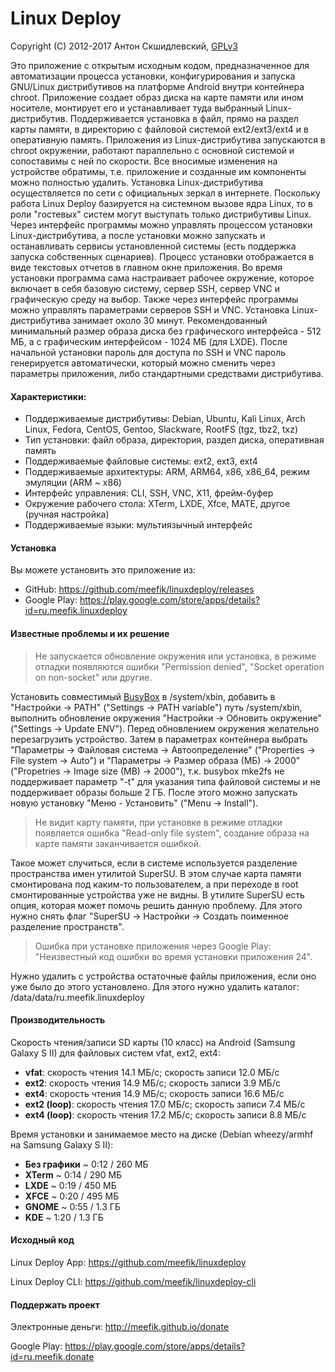 Linux Deploy
============

Copyright (C) 2012-2017  Антон Скшидлевский, [GPLv3](http://opensource.org/licenses/gpl-3.0.html)

Это приложение с открытым исходным кодом, предназначенное для автоматизации процесса установки, конфигурирования и запуска GNU/Linux дистрибутивов на платформе Android внутри контейнера chroot. Приложение создает образ диска на карте памяти или ином носителе, монтирует его и устанавливает туда выбранный Linux-дистрибутив. Поддерживается установка в файл, прямо на раздел карты памяти, в директорию с файловой системой ext2/ext3/ext4 и в оперативную память. Приложения из Linux-дистрибутива запускаются в chroot окружении, работают параллельно с основной системой и сопоставимы с ней по скорости. Все вносимые изменения на устройстве обратимы, т.е. приложение и созданные им компоненты можно полностью удалить. Установка Linux-дистрибутива осуществляется по сети с официальных зеркал в интернете. Поскольку работа Linux Deploy базируется на системном вызове ядра Linux, то в роли "гостевых" систем могут выступать только дистрибутивы Linux. Через интерфейс программы можно управлять процессом установки Linux-дистрибутива, а после установки можно запускать и останавливать сервисы установленной системы (есть поддержка запуска собственных сценариев). Процесс установки отображается в виде текстовых отчетов в главном окне приложения. Во время установки программа сама настраивает рабочее окружение, которое включает в себя базовую систему, сервер SSH, сервер VNC и графическую среду на выбор. Также через интерфейс программы можно управлять параметрами серверов SSH и VNC. Установка Linux-дистрибутива занимает около 30 минут. Рекомендованный минимальный размер образа диска без графического интерфейса - 512 МБ, а с графическим интерфейсом - 1024 МБ (для LXDE). После начальной установки пароль для доступа по SSH и VNC пароль генерируется автоматически, который можно сменить через параметры приложения, либо стандартными средствами дистрибутива.

#### Характеристики:

* Поддерживаемые дистрибутивы: Debian, Ubuntu, Kali Linux, Arch Linux, Fedora, CentOS, Gentoo, Slackware, RootFS (tgz, tbz2, txz)
* Тип установки: файл образа, директория, раздел диска, оперативная память
* Поддерживаемые файловые системы: ext2, ext3, ext4
* Поддерживаемые архитектуры: ARM, ARM64, x86, x86_64, режим эмуляции (ARM ~ x86)
* Интерфейс управления: CLI, SSH, VNC, X11, фрейм-буфер
* Окружение рабочего стола: XTerm, LXDE, Xfce, MATE, другое (ручная настройка)
* Поддерживаемые языки: мультиязычный интерфейс

#### Установка

Вы можете установить это приложение из:
* GitHub: <https://github.com/meefik/linuxdeploy/releases>
* Google Play: <https://play.google.com/store/apps/details?id=ru.meefik.linuxdeploy>

#### Известные проблемы и их решение

> Не запускается обновление окружения или установка, в режиме отладки появляются ошибки "Permission denied", "Socket operation on non-socket" или другие.

Установить совместимый [BusyBox](https://github.com/meefik/busybox/releases) в /system/xbin, добавить в "Настройки -> PATH" ("Settings -> PATH variable") путь /system/xbin, выполнить обновление окружения "Настройки -> Обновить окружение" ("Settings -> Update ENV"). Перед обновлением окружения желательно перезагрузить устройство. Затем в параметрах контейнера выбрать "Параметры -> Файловая система -> Автоопределение" ("Properties -> File system -> Auto") и "Параметры -> Размер образа (МБ) -> 2000" ("Propetries -> Image size (MB) -> 2000"), т.к. busybox mke2fs не поддерживает параметр "-t" для указания типа файловой системы и не поддерживает образы больше 2 ГБ. После этого можно запускать новую установку "Меню - Установить" ("Menu -> Install").

> Не видит карту памяти, при установке в режиме отладки появляется ошибка "Read-only file system", создание образа на карте памяти заканчивается ошибкой.

Такое может случиться, если в системе используется разделение пространства имен утилитой SuperSU. В этом случае карта памяти смонтирована под каким-то пользователем, а при переходе в root смонтированные устройства уже не видны. В утилите SuperSU есть опция, которая может помочь решить данную проблему. Для этого нужно снять флаг "SuperSU -> Настройки -> Создать поименное разделение пространств".

> Ошибка при установке приложения через Google Play: "Неизвестный код ошибки во время установки приложения 24".

Нужно удалить с устройства остаточные файлы приложения, если оно уже было до этого установлено. Для этого нужно удалить каталог: /data/data/ru.meefik.linuxdeploy

#### Производительность

Скорость чтения/записи SD карты (10 класс) на Android (Samsung Galaxy S II) для файловых систем vfat, ext2, ext4:
* **vfat**: скорость чтения 14.1 МБ/с; скорость записи 12.0 МБ/с
* **ext2**: скорость чтения 14.9 МБ/с; скорость записи 3.9 МБ/с
* **ext4**: скорость чтения 14.9 МБ/с; скорость записи 16.6 МБ/с
* **ext2 (loop)**: скорость чтения 17.0 МБ/с; скорость записи 7.4 МБ/с
* **ext4 (loop)**: скорость чтения 17.2 МБ/с; скорость записи 8.8 МБ/с

Время установки и занимаемое место на диске (Debian wheezy/armhf на Samsung Galaxy S II):
* **Без графики** ~ 0:12 / 260 МБ
* **XTerm** ~ 0:14 / 290 МБ
* **LXDE** ~ 0:19 / 450 МБ
* **XFCE** ~ 0:20 / 495 МБ
* **GNOME** ~ 0:55 / 1.3 ГБ
* **KDE** ~ 1:20 / 1.3 ГБ

#### Исходный код

Linux Deploy App: <https://github.com/meefik/linuxdeploy>

Linux Deploy CLI: <https://github.com/meefik/linuxdeploy-cli>

#### Поддержать проект

Электронные деньги: <http://meefik.github.io/donate>

Google Play: <https://play.google.com/store/apps/details?id=ru.meefik.donate>
